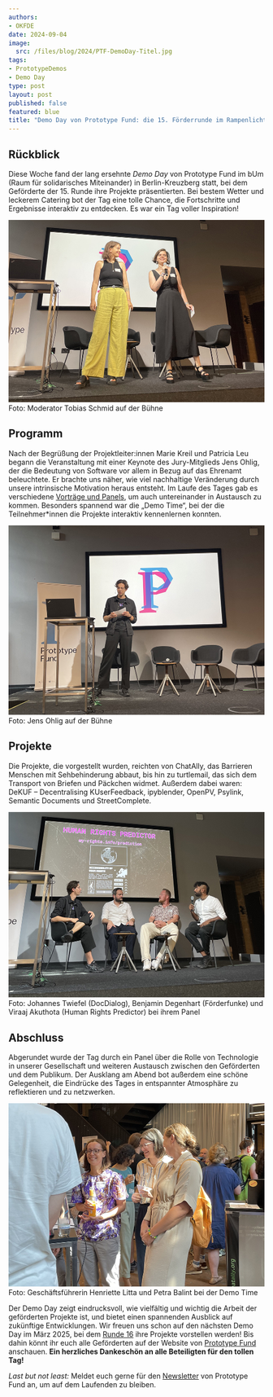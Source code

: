 ```yaml
---
authors:
- OKFDE
date: 2024-09-04
image: 
  src: /files/blog/2024/PTF-DemoDay-Titel.jpg
tags:
- PrototypeDemos
- Demo Day
type: post
layout: post
published: false
featured: blue
title: "Demo Day von Prototype Fund: die 15. Förderrunde im Rampenlicht"
---
```


##  Rückblick

Diese Woche fand der lang ersehnte *Demo Day* von Prototype Fund im bUm (Raum für solidarisches Miteinander) in Berlin-Kreuzberg statt, bei dem Geförderte der 15. Runde ihre Projekte präsentierten. Bei bestem Wetter und leckerem Catering bot der Tag eine tolle Chance, die Fortschritte und Ergebnisse interaktiv zu entdecken. Es war ein Tag voller Inspiration!

![Moderator Tobias Schmid auf der Bühne](/files/blog/2024/PTF-DemoDay-1.jpg)<br>
Foto: Moderator Tobias Schmid auf der Bühne

##  Programm

Nach der Begrüßung der Projektleiter:innen Marie Kreil und Patricia Leu begann die Veranstaltung mit einer Keynote des Jury-Mitglieds Jens Ohlig, der die Bedeutung von Software vor allem in Bezug auf das Ehrenamt beleuchtete. Er brachte uns näher, wie viel nachhaltige Veränderung durch unsere intrinsische Motivation heraus entsteht. Im Laufe des Tages gab es verschiedene [Vorträge und Panels](https://prototypefund.de/demo-day/), um auch untereinander in Austausch zu kommen. Besonders spannend war die „Demo Time“, bei der die Teilnehmer*innen die Projekte interaktiv kennenlernen konnten.

![Jens Ohlig auf der Bühne](/files/blog/2024/PTF-DemoDay-3.jpg)<br>
Foto: Jens Ohlig auf der Bühne

##  Projekte

Die Projekte, die vorgestellt wurden, reichten von ChatAlly, das Barrieren Menschen mit Sehbehinderung abbaut, bis hin zu turtlemail, das sich dem Transport von Briefen und Päckchen widmet. Außerdem dabei waren: DeKUF – Decentralising KUserFeedback, ipyblender, OpenPV, Psylink, Semantic Documents und StreetComplete.

![Johannes Twiefel (DocDialog), Benjamin Degenhart (Förderfunke) und Viraaj Akuthota (Human Rights Predictor) bei ihrem Panel](/files/blog/2024/PTF-DemoDay-4.jpg)<br>
Foto: Johannes Twiefel (DocDialog), Benjamin Degenhart (Förderfunke) und Viraaj Akuthota (Human Rights Predictor) bei ihrem Panel

##  Abschluss

Abgerundet wurde der Tag durch ein Panel über die Rolle von Technologie in unserer Gesellschaft und weiteren Austausch zwischen den Geförderten und dem Publikum. Der Ausklang am Abend bot außerdem eine schöne Gelegenheit, die Eindrücke des Tages in entspannter Atmosphäre zu reflektieren und zu netzwerken.

![Geschäftsführerin Henriette Litta und Petra Balint bei der Demo Time](/files/blog/2024/PTF-DemoDay-5.jpg)<br>
Foto: Geschäftsführerin Henriette Litta und Petra Balint bei der Demo Time

Der Demo Day zeigt eindrucksvoll, wie vielfältig und wichtig die Arbeit der geförderten Projekte ist, und bietet einen spannenden Ausblick auf zukünftige Entwicklungen. Wir freuen uns schon auf den nächsten Demo Day im März 2025, bei dem [Runde 16](https://prototypefund.de/projects/round-16/) ihre Projekte vorstellen werden! Bis dahin könnt ihr euch alle Geförderten auf der Website von [Prototype Fund](https://prototypefund.de/projects/) anschauen. **Ein herzliches Dankeschön an alle Beteiligten für den tollen Tag!**

*Last but not least:* Meldet euch gerne für den [Newsletter](https://prototypefund.de/newsletter/) von Prototype Fund an, um auf dem Laufenden zu bleiben.
